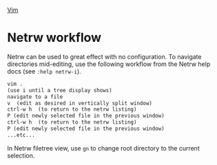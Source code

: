 [Vim](Vim)

# Netrw workflow

Netrw can be used to great effect with no configuration. To navigate directories mid-editing, use the following workflow from the Netrw help docs (see `:help netrw-i`).

```txt
vim .
(use i until a tree display shows)
navigate to a file
v  (edit as desired in vertically split window)
ctrl-w h  (to return to the netrw listing)
P (edit newly selected file in the previous window)
ctrl-w h  (to return to the netrw listing)
P (edit newly selected file in the previous window)
...etc...
```
  
In Netrw filetree view, use `gn` to change root directory to the current selection.
